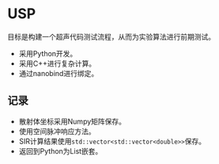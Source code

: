 # USP
目标是构建一个超声代码测试流程，从而为实验算法进行前期测试。
- 采用Python开发。
- 采用C++进行复杂计算。
- 通过nanobind进行绑定。

## 记录
- 散射体坐标采用Numpy矩阵保存。
- 使用空间脉冲响应方法。
- SIR计算结果使用`std::vector<std::vector<double>>`保存。
 - 返回到Python为List嵌套。
